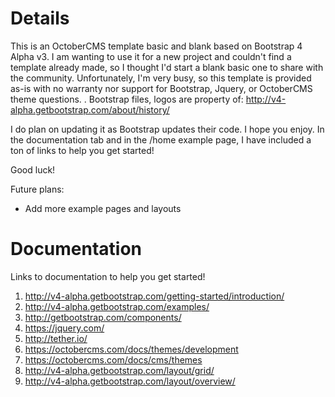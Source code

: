 # Details

This is an OctoberCMS template basic and blank based on Bootstrap 4 Alpha v3. I am wanting to use it for a new project and couldn't find a template already made, so I thought I'd start a blank basic one to share with the community.  Unfortunately, I'm very busy, so this template is provided as-is with no warranty nor support for Bootstrap, Jquery, or OctoberCMS theme questions. . Bootstrap files, logos are property of: 
http://v4-alpha.getbootstrap.com/about/history/ 

I do plan on updating it as Bootstrap updates their code. I hope you enjoy. In the documentation tab and in the /home example page, I have included a ton of links to help you get started!

Good luck!

Future plans:
- Add more example pages and layouts

# Documentation

Links to documentation to help you get started!

1. http://v4-alpha.getbootstrap.com/getting-started/introduction/
2. http://v4-alpha.getbootstrap.com/examples/
3. http://getbootstrap.com/components/
4. https://jquery.com/
5. http://tether.io/
6. https://octobercms.com/docs/themes/development
6. https://octobercms.com/docs/cms/themes
8. http://v4-alpha.getbootstrap.com/layout/grid/
9. http://v4-alpha.getbootstrap.com/layout/overview/
